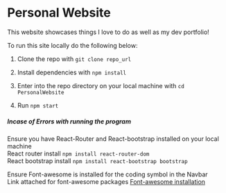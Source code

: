 # Personal Website

This website showcases things I love to do as well as my dev portfolio!

To run this site locally do the following below:

1. Clone the repo with `git clone repo_url`

2. Install dependencies with `npm install`

3. Enter into the repo directory on your local machine with `cd PersonalWebsite`

4. Run `npm start`

##### Incase of Errors with running the program 
   Ensure you have React-Router and React-bootstrap installed on your local machine <br>
   React router install `npm install react-router-dom` <br>
   React bootstrap install `npm install react-bootstrap bootstrap`

   Ensure Font-awesome is installed for the coding symbol in the Navbar <br>
   Link attached for font-awesome packages 	[Font-awesome installation](https://fontawesome.com/docs/web/use-with/react/)

